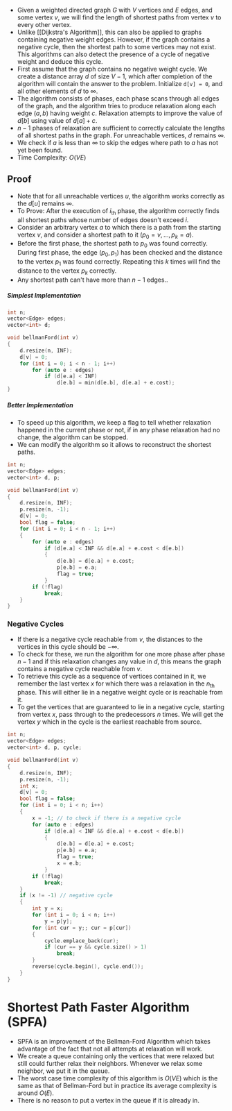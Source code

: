 - Given a weighted directed graph $G$ with $V$ vertices and $E$ edges, and some vertex $v$, we will find the length of shortest paths from vertex $v$ to every other vertex.
- Unlike [[Dijkstra's Algorithm]], this can also be applied to graphs containing negative weight edges. However, if the graph contains a negative cycle, then the shortest path to some vertices may not exist. This algorithms can also detect the presence of a cycle of negative weight and deduce this cycle.
- First assume that the graph contains no negative weight cycle. We create a distance array $d$ of size $V-1$, which after completion of the algorithm will contain the answer to the problem. Initialize `d[v] = 0`, and all other elements of $d$ to $\infty$.
- The algorithm consists of phases, each phase scans through all edges of the graph, and the algorithm tries to produce relaxation along each edge $(a, b)$ having weight $c$. Relaxation attempts to improve the value of $d[b]$ using value of $d[a]+c$.
- $n-1$ phases of relaxation are sufficient to correctly calculate the lengths of all shortest paths in the graph. For unreachable vertices, $d$ remains $\infty$.
- We check if $a$ is less than $\infty$ to skip the edges where path to $a$ has not yet been found.
- Time Complexity: $O(VE)$
## Proof
- Note that for all unreachable vertices $u$, the algorithm works correctly as the $d[u]$ remains $\infty$.
- To Prove: After the execution of $i_{\text{th}}$ phase, the algorithm correctly finds all shortest paths whose number of edges doesn't exceed $i$.
- Consider an arbitrary vertex $a$ to which there is a path from the starting vertex $v$, and consider a shortest path to it $(p_{0}=v, \dots, p_{k}=a)$.
- Before the first phase, the shortest path to $p_{0}$ was found correctly. During first phase, the edge $(p_{0}, p_{1})$ has been checked and the distance to the vertex $p_{1}$ was found correctly. Repeating this $k$ times will find the distance to the vertex $p_{k}$ correctly.
- Any shortest path can't have more than $n-1$ edges..
##### Simplest Implementation
```cpp
int n;
vector<Edge> edges;
vector<int> d;

void bellmanFord(int v)
{
	d.resize(n, INF);
	d[v] = 0;
	for (int i = 0; i < n - 1; i++)
		for (auto e : edges)
			if (d[e.a] < INF)
				d[e.b] = min(d[e.b], d[e.a] + e.cost);
}
```
##### Better Implementation
- To speed up this algorithm, we keep a flag to tell whether relaxation happened in the current phase or not, if in any phase relaxation had no change, the algorithm can be stopped.
- We can modify the algorithm so it allows to reconstruct the shortest paths.
```cpp
int n;
vector<Edge> edges;
vector<int> d, p;

void bellmanFord(int v)
{
	d.resize(n, INF);
	p.resize(n, -1);
	d[v] = 0;
	bool flag = false;
	for (int i = 0; i < n - 1; i++)
	{
		for (auto e : edges)
			if (d[e.a] < INF && d[e.a] + e.cost < d[e.b])
			{
				d[e.b] = d[e.a] + e.cost;
				p[e.b] = e.a;
				flag = true;
			}
		if (!flag)
			break;
	}
}
```
### Negative Cycles
- If there is a negative cycle reachable from $v$, the distances to the vertices in this cycle should be $-\infty$.
- To check for these, we run the algorithm for one more phase after phase $n-1$ and if this relaxation changes any value in $d$, this means the graph contains a negative cycle reachable from $v$.
- To retrieve this cycle as a sequence of vertices contained in it, we remember the last vertex $x$ for which there was a relaxation in the $n_{\text{th}}$ phase. This will either lie in a negative weight cycle or is reachable from it.
- To get the vertices that are guaranteed to lie in a negative cycle, starting from vertex $x$, pass through to the predecessors $n$ times. We will get the vertex $y$ which in the cycle is the earliest reachable from source.
```cpp
int n;
vector<Edge> edges;
vector<int> d, p, cycle;

void bellmanFord(int v)
{
	d.resize(n, INF);
	p.resize(n, -1);
	int x;
	d[v] = 0;
	bool flag = false;
	for (int i = 0; i < n; i++)
	{
		x = -1; // to check if there is a negative cycle
		for (auto e : edges)
			if (d[e.a] < INF && d[e.a] + e.cost < d[e.b])
			{
				d[e.b] = d[e.a] + e.cost;
				p[e.b] = e.a;
				flag = true;
				x = e.b;
			}
		if (!flag)
			break;
	}
	if (x != -1) // negative cycle
	{
		int y = x;
		for (int i = 0; i < n; i++)
			y = p[y];
		for (int cur = y;; cur = p[cur])
		{
			cycle.emplace_back(cur);
			if (cur == y && cycle.size() > 1)
				break;
		}
		reverse(cycle.begin(), cycle.end());
	}
}
```
# Shortest Path Faster Algorithm (SPFA)
- SPFA is an improvement of the Bellman-Ford Algorithm which takes advantage of the fact that not all attempts at relaxation will work.
- We create a queue containing only the vertices that were relaxed but still could further relax their neighbors. Whenever we relax some neighbor, we put it in the queue.
- The worst case time complexity of this algorithm is $O(VE)$ which is the same as that of Bellman-Ford but in practice its average complexity is around $O(E)$.
- There is no reason to put a vertex in the queue if it is already in.
```cpp

```